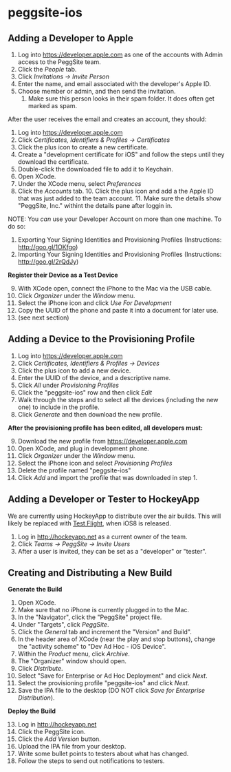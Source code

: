peggsite-ios
================

Adding a Developer to Apple
-------------------------

1. Log into https://developer.apple.com as one of the accounts with Admin access to the PeggSite team.
1. Click the *People* tab.
1. Click *Invitations -> Invite Person*
1. Enter the name, and email associated with the developer's Apple ID.
1. Choose member or admin, and then send the invitation.
    1. Make sure this person looks in their spam folder. It does often get marked as spam.

After the user receives the email and creates an account, they should:

 1. Log into https://developer.apple.com
 2. Click *Certificates, Identifiers & Profiles -> Certificates*
 3. Click the plus icon to create a new certificate.
 4. Create a "development certificate for iOS" and follow the steps until they download the certificate.
 5. Double-click the downloaded file to add it to Keychain.
 6. Open XCode.
 7. Under the XCode menu, select *Preferences*
 8. Click the *Accounts* tab.
    10. Click the plus icon and add a the Apple ID that was just added to the team account.
    11. Make sure the details show "PeggSite, Inc." withint the details pane after loggin in.

NOTE: You *can* use your Developer Account on more than one machine. To do so:

  1. Exporting Your Signing Identities and Provisioning Profiles (Instructions: http://goo.gl/1OKfgo)
  2. Importing Your Signing Identities and Provisioning Profiles (Instructions: http://goo.gl/2rQdJy)

**Register their Device as a Test Device**

 9. With XCode open, connect the iPhone to the Mac via the USB cable.
 10. Click *Organizer* under the *Window* menu.
 11. Select the iPhone icon and click *Use For Development*
 12. Copy the UUID of the phone and paste it into a document for later use.
 13. (see next section)

Adding a Device to the Provisioning Profile
-------------------------

 1. Log into https://developer.apple.com
 2. Click *Certificates, Identifiers & Profiles -> Devices*
 3. Click the plus icon to add a new device.
 4. Enter the UUID of the device, and a descriptive name.
 5. Click *All* under *Provisioning Profiles*
 6. Click the "peggsite-ios" row and then click *Edit*
 7. Walk through the steps and to select all the devices (including the new one) to include in the profile.
 8. Click *Generate* and then download the new profile.

**After the provisioning profile has been edited, all developers must:**

 9. Download the new profile from https://developer.apple.com
 10. Open XCode, and plug in development phone.
 11. Click *Organizer* under the *Window* menu.
 11. Select the iPhone icon and select *Provisioning Profiles*
 12. Delete the profile named "peggsite-ios"
 13. Click *Add* and import the profile that was downloaded in step 1.

Adding a Developer or Tester to HockeyApp
-------------------------

We are currently using HockeyApp to distribute over the air builds. This will likely be replaced with [Test Flight][1], when iOS8 is released.

1. Log in http://hockeyapp.net as a current owner of the team.
2. Click *Teams -> PeggSite -> Invite Users*
5. After a user is invited, they can be set as a "developer" or "tester".

Creating and Distributing a New Build
-------------------------

**Generate the Build**

 1. Open XCode.
 2. Make sure that no iPhone is currently plugged in to the Mac.
 3. In the "Navigator", click the "PeggSite" project file.
 4. Under "Targets", click *PeggSite*.
 5. Click the *General* tab and increment the "Version" and Build".
 6. In the header area of XCode (near the play and stop buttons), change the "activity scheme" to "Dev Ad Hoc - iOS Device".
 7. Within the *Product* menu, click *Archive*.
 8. The "Organizer" window should open.
 9. Click *Distribute*.
 10. Select "Save for Enterprise or Ad Hoc Deployment" and click *Next*.
 11. Select the provisioning profile "peggsite-ios" and click *Next*.
 12. Save the IPA file to the desktop (DO NOT click *Save for Enterprise Distribution*).

**Deploy the Build**

 13. Log in http://hockeyapp.net
 14. Click the PeggSite icon.
 15. Click the *Add Version* button.
 16. Upload the IPA file from your desktop.
 17. Write some bullet points to testers about what has changed.
 18. Follow the steps to send out notifications to testers.


  [1]: https://www.testflightapp.com/
